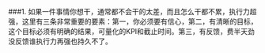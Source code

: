 ###1. 如果一件事情你想干，通常都不会干的太差，而且怎么干都不累，执行力超强，这里有三条非常重要的要素：第一，你必须要有信心，第二，有清晰的目标，这个目标必须有明确的结果，可量化的KPI和截止时间。第三，有反馈，费半天劲没反馈谁执行力再强也持久不了。